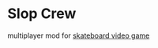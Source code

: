 ﻿# Slop Crew

multiplayer mod for [skateboard video game](https://store.steampowered.com/app/1353230/Bomb_Rush_Cyberfunk/)
